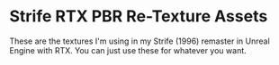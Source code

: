 # Strife RTX PBR Re-Texture Assets

These are the textures I'm using in my Strife (1996) remaster in Unreal Engine with RTX. You can just use these for whatever you want.
